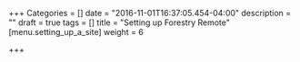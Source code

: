 +++
Categories = []
date = "2016-11-01T16:37:05.454-04:00"
description = ""
draft = true
tags = []
title = "Setting up Forestry Remote"
[menu.setting_up_a_site]
weight = 6

+++
